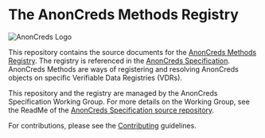 # The AnonCreds Methods Registry

![AnonCreds Logo](https://raw.githubusercontent.com/AnonCreds-WG/anoncreds-spec/main/spec/images/logo/anoncreds_logo_horizontal.svg)

This repository contains the source documents for the [AnonCreds Methods
Registry](https://anoncreds-wg.github.io/anoncreds-methods-registry).
The registry is referenced in the [AnonCreds
Specification](https://anoncreds-wg.github.io/anoncreds-spec/). AnonCreds
Methods are ways of registering and resolving AnonCreds objects on
specific Verifiable Data Registries (VDRs).

This repository and the registry are managed by the AnonCreds Specification Working Group. For more
details on the Working Group, see the ReadMe of the [AnonCreds Specification source repository](https://github.com/AnonCreds-WG/anoncreds-spec).

For contributions, please see the [Contributing](Contributing.md) guidelines.
